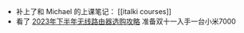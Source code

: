 - 补上了和 Michael 的上课笔记： [[italki courses]]
- 看了 [2023年下半年无线路由器选购攻略](https://www.acwifi.net/25941.html) 准备双十一入手一台小米7000